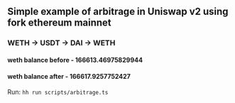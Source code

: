 ## Simple example of arbitrage in Uniswap v2 using fork ethereum mainnet

### WETH -> USDT -> DAI -> WETH

#### weth balance before - 166613.46975829944
#### weth balance after -  166617.9257752427


Run: `hh run scripts/arbitrage.ts`